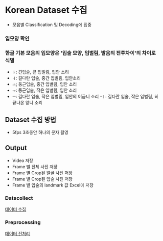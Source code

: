 # Korean Dataset 수집
- 모음별 Classification 및 Decoding에 집중


### 입모양 확인
### 한글 기본 모음의 입모양은 '입술 모양, 입벌림, 발음의 전후차이'의 차이로 식별

- ```ㅏ```: 긴입술, 큰 입벌림, 입안 소리
- ```ㅓ```: 길다란 입술, 중간 입벌림, 입안소리
- ```ㅗ```; 둥근입술, 중간 입벌림, 입안 소리
- ```ㅜ```: 둥근입술, 작은 입벌림, 입안 소리
- ```ㅡ```: 길다란 입술, 작은 입벌림, 입안의 어금니 소리
-```ㅣ```: 길다란 입술, 작은 입벌림, 혀끝나온 앞니 소리

## Dataset 수집 방법
- 5fps 3초동안 하나의 문자 촬영

## Output
- Video 저장
- Frame 별 전체 사진 저장
- Frame 별 Crop된 얼굴 사진 저장
- Frame 별 Crop된 입술 사진 저장
- Frame 별 입술의 landmark 값 Excel에 저장

### Datacollect
[데이터 수집](https://github.com/dnwjddl/LipReading_Korean/blob/master/data/DataCollect.ipynb)  

### Preprocessing
[데이터 전처리](https://github.com/dnwjddl/LipReading_Korean/blob/master/data/Preprocessing_dataset.ipynb)
